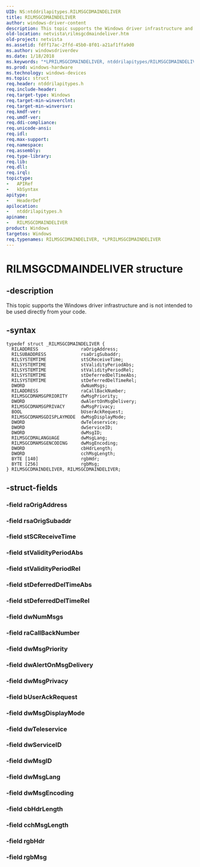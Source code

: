 ```yaml
---
UID: NS:ntddrilapitypes.RILMSGCDMAINDELIVER
title: RILMSGCDMAINDELIVER
author: windows-driver-content
description: This topic supports the Windows driver infrastructure and is not intended to be used directly from your code.
old-location: netvista\rilmsgcdmaindeliver.htm
old-project: netvista
ms.assetid: fdff17ac-2ffd-45b0-8f01-a21af1ffa9d0
ms.author: windowsdriverdev
ms.date: 1/18/2018
ms.keywords: "*LPRILMSGCDMAINDELIVER, ntddrilapitypes/RILMSGCDMAINDELIVER, RILMSGCDMAINDELIVER structure [Network Drivers Starting with Windows Vista], netvista.rilmsgcdmaindeliver, RILMSGCDMAINDELIVER"
ms.prod: windows-hardware
ms.technology: windows-devices
ms.topic: struct
req.header: ntddrilapitypes.h
req.include-header: 
req.target-type: Windows
req.target-min-winverclnt: 
req.target-min-winversvr: 
req.kmdf-ver: 
req.umdf-ver: 
req.ddi-compliance: 
req.unicode-ansi: 
req.idl: 
req.max-support: 
req.namespace: 
req.assembly: 
req.type-library: 
req.lib: 
req.dll: 
req.irql: 
topictype:
-	APIRef
-	kbSyntax
apitype:
-	HeaderDef
apilocation:
-	ntddrilapitypes.h
apiname:
-	RILMSGCDMAINDELIVER
product: Windows
targetos: Windows
req.typenames: RILMSGCDMAINDELIVER, *LPRILMSGCDMAINDELIVER
---
```


# RILMSGCDMAINDELIVER structure


## -description


This topic supports the Windows driver infrastructure and is not intended to be used directly from your code.


## -syntax


````
typedef struct _RILMSGCDMAINDELIVER {
  RILADDRESS                raOrigAddress;
  RILSUBADDRESS             rsaOrigSubaddr;
  RILSYSTEMTIME             stSCReceiveTime;
  RILSYSTEMTIME             stValidityPeriodAbs;
  RILSYSTEMTIME             stValidityPeriodRel;
  RILSYSTEMTIME             stDeferredDelTimeAbs;
  RILSYSTEMTIME             stDeferredDelTimeRel;
  DWORD                     dwNumMsgs;
  RILADDRESS                raCallBackNumber;
  RILMSGCDMAMSGPRIORITY     dwMsgPriority;
  DWORD                     dwAlertOnMsgDelivery;
  RILMSGCDMAMSGPRIVACY      dwMsgPrivacy;
  BOOL                      bUserAckRequest;
  RILMSGCDMAMSGDISPLAYMODE  dwMsgDisplayMode;
  DWORD                     dwTeleservice;
  DWORD                     dwServiceID;
  DWORD                     dwMsgID;
  RILMSGCDMALANGUAGE        dwMsgLang;
  RILMSGCDMAMSGENCODING     dwMsgEncoding;
  DWORD                     cbHdrLength;
  DWORD                     cchMsgLength;
  BYTE [140]                rgbHdr;
  BYTE [256]                rgbMsg;
} RILMSGCDMAINDELIVER, RILMSGCDMAINDELIVER;
````


## -struct-fields




### -field raOrigAddress



### -field rsaOrigSubaddr



### -field stSCReceiveTime



### -field stValidityPeriodAbs



### -field stValidityPeriodRel



### -field stDeferredDelTimeAbs



### -field stDeferredDelTimeRel



### -field dwNumMsgs



### -field raCallBackNumber



### -field dwMsgPriority



### -field dwAlertOnMsgDelivery



### -field dwMsgPrivacy



### -field bUserAckRequest



### -field dwMsgDisplayMode



### -field dwTeleservice



### -field dwServiceID



### -field dwMsgID



### -field dwMsgLang



### -field dwMsgEncoding



### -field cbHdrLength



### -field cchMsgLength



### -field rgbHdr



### -field rgbMsg


